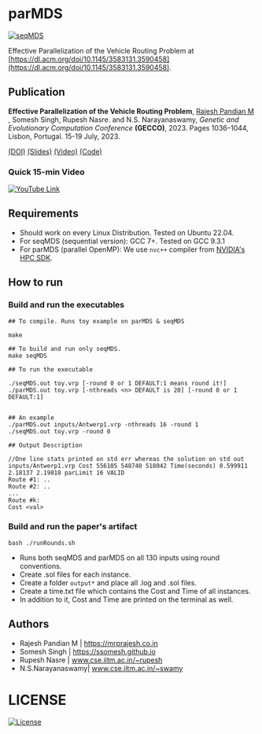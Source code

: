 # parMDS
[![seqMDS](https://github.com/mrprajesh/parMDS/actions/workflows/ubuntu.yml/badge.svg)](https://github.com/mrprajesh/parMDS/actions/workflows/ubuntu.yml)

Effective Parallelization of the Vehicle Routing Problem at [https://dl.acm.org/doi/10.1145/3583131.3590458](https://dl.acm.org/doi/10.1145/3583131.3590458).


## Publication

**Effective Parallelization of the Vehicle Routing Problem**, 
<ins>Rajesh Pandian M </ins>, Somesh Singh, Rupesh Nasre. and N.S. Narayanaswamy,
*Genetic and Evolutionary Computation Conference* **(GECCO)**, 2023. Pages 1036–1044, Lisbon, Portugal. 15-19 July, 2023.
 
 [(DOI)](https://dl.acm.org/doi/10.1145/3583131.3590458) [(Slides)](https://mrprajesh.co.in/pdfs/gecco-cvrp-v3.pdf) [(Video)](https://youtu.be/IWgqRR-UO6U) [(Code)](https://github.com/mrprajesh/parMDS)


### Quick 15-min Video

[![YouTube Link](http://img.youtube.com/vi/IWgqRR-UO6U/0.jpg)](http://www.youtube.com/watch?v=IWgqRR-UO6U "YouTube Link")



## Requirements  

- Should work on every Linux Distribution. Tested on Ubuntu 22.04.
- For seqMDS (sequential version): GCC 7+. Tested on GCC 9.3.1
- For parMDS (parallel OpenMP): We use `nvc++` compiler from [NVIDIA's HPC SDK](https://developer.nvidia.com/hpc-sdk).

## How to run

### Build and run the executables
```
## To compile. Runs toy example on parMDS & seqMDS 

make

## To build and run only seqMDS.
make seqMDS

## To run the executable

./seqMDS.out toy.vrp [-round 0 or 1 DEFAULT:1 means round it!]
./parMDS.out toy.vrp [-nthreads <n> DEFAULT is 20] [-round 0 or 1 DEFAULT:1]


## An example
./parMDS.out inputs/Antwerp1.vrp -nthreads 16 -round 1
./seqMDS.out toy.vrp -round 0

## Output Description

//One line stats printed on std err whereas the solution on std out
inputs/Antwerp1.vrp Cost 556105 548740 518042 Time(seconds) 0.599911 2.18137 2.19818 parLimit 16 VALID    
Route #1: ..
Route #2: ..
...
Route #k:
Cost <val>

```

### Build and run the paper's artifact

```
bash ./runRounds.sh
```


- Runs both seqMDS and parMDS on all 130 inputs using round conventions.
- Create .sol files for each instance.
- Create a folder `output*` and place all .log and .sol files.
- Create a time.txt file which contains the Cost and Time of all instances.
- In addition to it, Cost and Time are printed on the terminal as well.



## Authors 
 * Rajesh Pandian M | https://mrprajesh.co.in
 * Somesh Singh     | https://ssomesh.github.io
 * Rupesh Nasre     | www.cse.iitm.ac.in/~rupesh
 * N.S.Narayanaswamy| www.cse.iitm.ac.in/~swamy


# LICENSE
[![License](http://img.shields.io/:license-mit-blue.svg?style=flat-square)](http://badges.mit-license.org)
